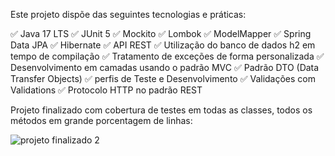 Este projeto dispõe das seguintes tecnologias e práticas:

✅ Java 17 LTS
✅ JUnit 5
✅ Mockito
✅ Lombok
✅ ModelMapper
✅ Spring Data JPA
✅ Hibernate
✅ API REST
✅ Utilização do banco de dados h2 em tempo de compilação
✅ Tratamento de exceções de forma personalizada
✅ Desenvolvimento em camadas usando o padrão MVC
✅ Padrão DTO (Data Transfer Objects)
✅ perfis de Teste e Desenvolvimento
✅ Validações com Validations
✅ Protocolo HTTP no padrão REST

Projeto finalizado com cobertura de testes em todas as classes, todos os métodos em grande porcentagem de linhas:


![projeto finalizado 2](https://github.com/user-attachments/assets/eb358130-4392-4f9c-a493-826269a1ad97)
